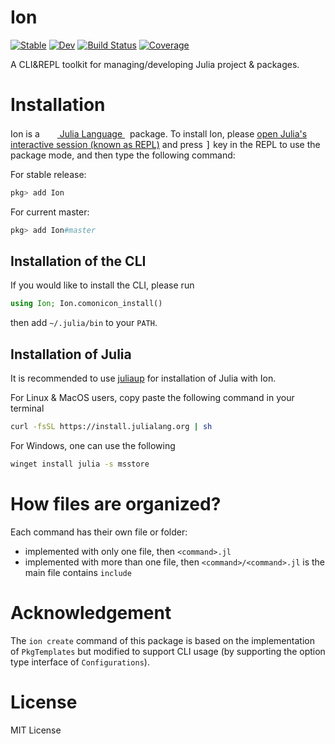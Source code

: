 # Ion

[![Stable](https://img.shields.io/badge/docs-stable-blue.svg)](https://Roger-luo.github.io/Ion.jl/stable)
[![Dev](https://img.shields.io/badge/docs-dev-blue.svg)](https://Roger-luo.github.io/Ion.jl/dev)
[![Build Status](https://github.com/Roger-luo/Ion.jl/workflows/CI/badge.svg)](https://github.com/Roger-luo/Ion.jl/actions)
[![Coverage](https://codecov.io/gh/Roger-luo/Ion.jl/branch/master/graph/badge.svg)](https://codecov.io/gh/Roger-luo/Ion.jl)

A CLI&REPL toolkit for managing/developing Julia project & packages.

# Installation

<p>
Ion is a &nbsp;
    <a href="https://julialang.org">
        <img src="https://raw.githubusercontent.com/JuliaLang/julia-logo-graphics/master/images/julia.ico" width="16em">
        Julia Language
    </a>
    &nbsp; package. To install Ion,
    please <a href="https://docs.julialang.org/en/v1/manual/getting-started/">open
    Julia's interactive session (known as REPL)</a> and press <kbd>]</kbd> key in the REPL to use the package mode, and then type the following command:
</p>

For stable release:

```julia
pkg> add Ion
```

For current master:

```julia
pkg> add Ion#master
```

## Installation of the CLI

If you would like to install the CLI, please run

```julia
using Ion; Ion.comonicon_install()
```

then add `~/.julia/bin` to your `PATH`.

## Installation of Julia

It is recommended to use [juliaup](https://github.com/JuliaLang/juliaup) for installation of Julia with Ion.

For Linux & MacOS users, copy paste the following command
in your terminal

```sh
curl -fsSL https://install.julialang.org | sh
```

For Windows, one can use the following

```sh
winget install julia -s msstore
```

# How files are organized?

Each command has their own file or folder:

- implemented with only one file, then `<command>.jl`
- implemented with more than one file, then `<command>/<command>.jl` is the main file contains `include`

# Acknowledgement

The `ion create` command of this package is based on the implementation of `PkgTemplates`
but modified to support CLI usage (by supporting the option type interface of `Configurations`).

# License

MIT License
